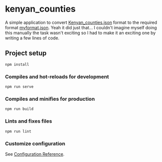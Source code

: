 # kenyan_counties

A simple application to convert [Kenyan_counties.json](https://gist.github.com/Aroniez/a6b4e380bc7b9abdf595470749fb68cc) format to the required format [myformat.json](https://github.com/DanitoA1/kenyan_counties/blob/master/src/myformat.json). Yeah it did just that... I couldn't imagine myself doing this manually the task wasn't exciting so I had to make it an exciting one by writing a few lines of code.

## Project setup
```
npm install
```

### Compiles and hot-reloads for development
```
npm run serve
```

### Compiles and minifies for production
```
npm run build
```

### Lints and fixes files
```
npm run lint
```

### Customize configuration
See [Configuration Reference](https://cli.vuejs.org/config/).
